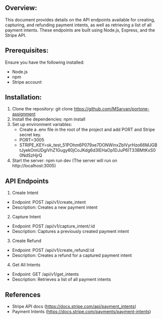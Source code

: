 ## Overview:
This document provides details on the API endpoints available for creating, capturing, and refunding payment intents, as well as retrieving a list of all payment intents. These endpoints are built using Node.js, Express, and the Stripe API.

## Prerequisites:
Ensure you have the following installed:
- Node.js
- npm
- Stripe account

## Installation:
1. Clone the repository: git clone https://github.com/MSarvan/portone-assignment
2. Install the dependencies: npm install
3. Set up environment variables: 
    - Create a .env file in the root of the project and add PORT and Stripe secret key.
    - PORT=3005
    - STRIPE_KEY=sk_test_51POhm6P079xe7DONWinxZblVyrHzo66MJGBtJyekOmUDgiVhZ1Gugy60jCoJKdg6d3IEHaOp1DJuP6IT33BMtKxS00NdSzHjrQ
4. Start the server: npm run dev (The server will run on http://localhost:3005)

## API Endpoints
1. Create Intent
- Endpoint: POST /api/v1/create_intent
- Description: Creates a new payment intent

2. Capture Intent
- Endpoint: POST /api/v1/capture_intent/:id
- Description: Captures a previously created payment intent

3. Create Refund
- Endpoint: POST /api/v1/create_refund/:id
- Description: Creates a refund for a captured payment intent

4. Get All Intents
- Endpoint: GET /api/v1/get_intents
- Description: Retrieves a list of all payment intents

## References
- Stripe API docs (https://docs.stripe.com/api/payment_intents)
- Payment Intents (https://docs.stripe.com/payments/payment-intents)